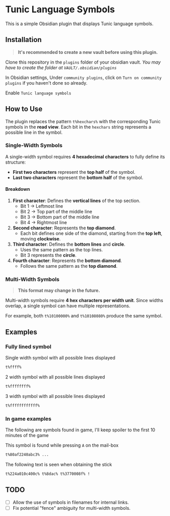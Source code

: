 # Tunic Language Symbols

This is a simple Obsidian plugin that displays Tunic language symbols.
## Installation

> **It's recommended to create a new vault before using this plugin.**

Clone this repository in the `plugins` folder of your obsidian vault.
*You may have to create the folder at `VAULT/.obsidian/plugins`*

In Obsidian settings, Under `community plugins`, click on `Turn on community plugins` if you haven't done so already.

Enable `Tunic language symbols` 

## How to Use

The plugin replaces the pattern `t%hexchars%` with the corresponding Tunic symbols in the **read view**.
Each bit in the `hexchars` string represents a possible line in the symbol.

### Single-Width Symbols

A single-width symbol requires **4 hexadecimal characters** to fully define its structure:

- **First two characters** represent the **top half** of the symbol.
- **Last two characters** represent the **bottom half** of the symbol.

#### Breakdown

1. **First character**: Defines the **vertical lines** of the top section.
   - Bit 1 → Leftmost line
   - Bit 2 → Top part of the middle line
   - Bit 3 → Bottom part of the middle line
   - Bit 4 → Rightmost line
2. **Second character**: Represents the **top diamond**.
   - Each bit defines one side of the diamond, starting from the **top left**, moving **clockwise**.
3. **Third character**: Defines the **bottom lines** and **circle**.
   - Uses the same pattern as the top lines.
   - Bit 3 represents the **circle**.
4. **Fourth character**: Represents the **bottom diamond**.
   - Follows the same pattern as the **top diamond**.

### Multi-Width Symbols

> **This format may change in the future.**

Multi-width symbols require **4 hex characters per width unit**.
Since widths overlap, a single symbol can have multiple representations.

For example, both `t%10100000%` and `t%10108080%` produce the same symbol.

## Examples

### Fully lined symbol

Single width symbol with all possible lines displayed

```md
t%ffff%
```

2 width symbol with all possible lines displayed

```md
t%ffffffff%
```

3 width symbol with all possible lines displayed

```md
t%ffffffffffff%
```

### In game examples

The following are symbols found in game, I'll keep spoiler to the first 10 minutes of the game

This symbol is found while pressing `A` on the mail-box

```md
t%80af2240abc3% ...
```

The following text is seen when obtaining the stick

```md
t%224a010c400c% t%8dac% t%3770008f% !
```

## TODO

- [ ] Allow the use of symbols in filenames for internal links.
- [ ] Fix potential "fence" ambiguity for multi-width symbols.